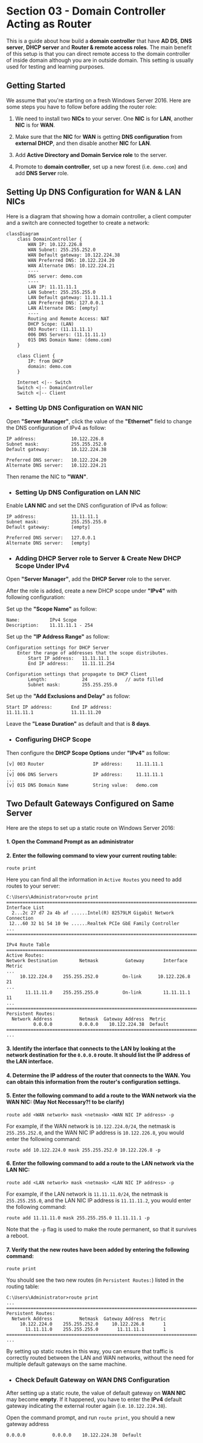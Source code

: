 # Section 03 - Domain Controller Acting as Router
This is a guide about how build a **domain controller** that have **AD DS**, **DNS server**, **DHCP server** and **Router & remote access roles**. The main benefit of this setup is that you can direct remote access to the domain controller of inside domain although you are in outside domain. This setting is usually used for testing and learning purposes.



## Getting Started
We assume that you're starting on a fresh Windows Server 2016. Here are some steps you have to follow before adding the router role:

1. We need to install two **NICs** to your server. One **NIC** is for **LAN**, another **NIC** is for **WAN**.

2. Make sure that the **NIC** for **WAN** is getting **DNS configuration** from **external DHCP**, and then disable another **NIC** for **LAN**.

3. Add **Active Directory and Domain Service role** to the server.

4. Promote to **domain controller**, set up a new forest (i.e. `demo.com`) and add **DNS Server** role.



## Setting Up DNS Configuration for WAN & LAN NICs

Here is a diagram that showing how a domain controller, a client computer and a switch are connected together to create a network:
```mermaid
classDiagram
    class DomainController {
        WAN IP: 10.122.226.8
        WAN Subnet: 255.255.252.0
        WAN Default gateway: 10.122.224.38
        WAN Preferred DNS: 10.122.224.20
        WAN Alternate DNS: 10.122.224.21
        ----
        DNS server: demo.com
        ----
        LAN IP: 11.11.11.1
        LAN Subnet: 255.255.255.0
        LAN Default gateway: 11.11.11.1
        LAN Preferred DNS: 127.0.0.1
        LAN Alternate DNS: [empty]
        ----
        Routing and Remote Access: NAT
        DHCP Scope: (LAN)
        003 Router: (11.11.11.1)
        006 DNS Servers: (11.11.11.1)
        015 DNS Domain Name: (demo.com)
    }

    class Client {
        IP: from DHCP
        domain: demo.com
    }

    Internet <|-- Switch
    Switch <|-- DomainController
    Switch <|-- Client
```


- ### Setting Up DNS Configuration on WAN NIC
Open **"Server Manager"**, click the value of the **"Ethernet"** field to change the DNS configuration of IPv4 as follow:
```
IP address:             10.122.226.8
Subnet mask:            255.255.252.0
Default gateway:        10.122.224.38

Preferred DNS server:   10.122.224.20
Alternate DNS server:   10.122.224.21
```
Then rename the NIC to **"WAN"**.


- ### Setting Up DNS Configuration on LAN NIC
Enable **LAN NIC** and set the DNS configuration of IPv4 as follow:
```
IP address:             11.11.11.1
Subnet mask:            255.255.255.0
Default gateway:        [empty]

Preferred DNS server:   127.0.0.1
Alternate DNS server:   [empty]
```


- ### Adding DHCP Server role to Server & Create New DHCP Scope Under IPv4
Open **"Server Manager"**, add the **DHCP Server** role to the server.

After the role is added, create a new DHCP scope under **"IPv4"** with following configuration:

Set up the **"Scope Name"** as follow:
```
Name:           IPv4 Scope
Description:    11.11.11.1 - 254
```
Set up the **"IP Address Range"** as follow:
```
Configuration settings for DHCP Server
    Enter the range of addresses that the scope distributes.
        Start IP address:   11.11.11.1
        End IP address:     11.11.11.254

Configuration settings that propagate to DHCP Client
        Length:             24              // auto filled
        Subnet mask:        255.255.255.0
```
Set up the **"Add Exclusions and Delay"** as follow:
```
Start IP address:       End IP address:
11.11.11.1              11.11.11.20
```
Leave the **"Lease Duration"** as default and that is **8 days**.


- ### Configuring DHCP Scope
Then configure the **DHCP Scope Options** under **"IPv4"** as follow:
```
[v] 003 Router                  IP address:     11.11.11.1
...
[v] 006 DNS Servers             IP address:     11.11.11.1
...
[v] 015 DNS Domain Name         String value:   demo.com
```



## Two Default Gateways Configured on Same Server
Here are the steps to set up a static route on Windows Server 2016:

#### 1. Open the Command Prompt as an administrator

#### 2. Enter the following command to view your current routing table:
```
route print
```
Here you can find all the information in `Active Routes` you need to add routes to your server:
```
C:\Users\Administrator>route print
===========================================================================
Interface List
  2...2c 27 d7 2a 4b af ......Intel(R) 82579LM Gigabit Network Connection
 12...60 32 b1 54 10 9e ......Realtek PCIe GbE Family Controller
...
===========================================================================

IPv4 Route Table
===========================================================================
Active Routes:
Network Destination        Netmask          Gateway       Interface  Metric
...
     10.122.224.0    255.255.252.0         On-link      10.122.226.8     21
...
       11.11.11.0    255.255.255.0         On-link        11.11.11.1     11
...
===========================================================================
Persistent Routes:
  Network Address          Netmask  Gateway Address  Metric
          0.0.0.0          0.0.0.0    10.122.224.38  Default
===========================================================================
...
```

#### 3. Identify the interface that connects to the LAN by looking at the network destination for the `0.0.0.0` route. It should list the IP address of the LAN interface.

#### 4. Determine the IP address of the router that connects to the WAN. You can obtain this information from the router's configuration settings.

#### 5. Enter the following command to add a route to the WAN network via the WAN NIC: (May Not Necessary?! to be clarify)
```
route add <WAN network> mask <netmask> <WAN NIC IP address> -p
```
For example, if the WAN network is `10.122.224.0/24`, the netmask is `255.255.252.0`, and the WAN NIC IP address is `10.122.226.8`, you would enter the following command:
```
route add 10.122.224.0 mask 255.255.252.0 10.122.226.8 -p
```

#### 6. Enter the following command to add a route to the LAN network via the LAN NIC:
```
route add <LAN network> mask <netmask> <LAN NIC IP address> -p
```
For example, if the LAN network is `11.11.11.0/24`, the netmask is `255.255.255.0`, and the LAN NIC IP address is `11.11.11.2`, you would enter the following command:
```
route add 11.11.11.0 mask 255.255.255.0 11.11.11.1 -p
```
Note that the `-p` flag is used to make the route permanent, so that it survives a reboot.

#### 7. Verify that the new routes have been added by entering the following command:
```
route print
```
You should see the two new routes (in `Persistent Routes:`) listed in the routing table:
```
C:\Users\Administrator>route print
...
===========================================================================
Persistent Routes:
  Network Address          Netmask  Gateway Address  Metric
     10.122.224.0    255.255.252.0     10.122.226.8       1
       11.11.11.0    255.255.255.0       11.11.11.1       1
===========================================================================
...
```

By setting up static routes in this way, you can ensure that traffic is correctly routed between the LAN and WAN networks, without the need for multiple default gateways on the same machine.

- ### Check Default Gateway on WAN DNS Configuration
After setting up a static route, the value of default gateway on **WAN NIC** may become **empty**. If it happened, you have to enter the **IPv4** default gateway indicating the external router again (i.e. `10.122.224.38`).

Open the command prompt, and run `route print`, you should a new gateway address 
```
0.0.0.0          0.0.0.0    10.122.224.38  Default
```

